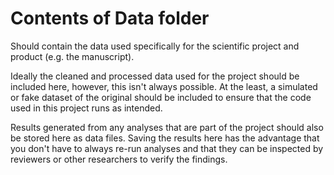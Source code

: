 # Contents of Data folder

Should contain the data used specifically for the scientific project
and product (e.g. the manuscript). 

Ideally the cleaned and processed data used for the project should be
included here, however, this isn't always possible. At the least, a
simulated or fake dataset of the original should be included to ensure
that the code used in this project runs as intended.

Results generated from any analyses that are part of the project
should also be stored here as data files. Saving the results here
has the advantage that you don't have to always re-run analyses and
that they can be inspected by reviewers or other researchers to
verify the findings.
